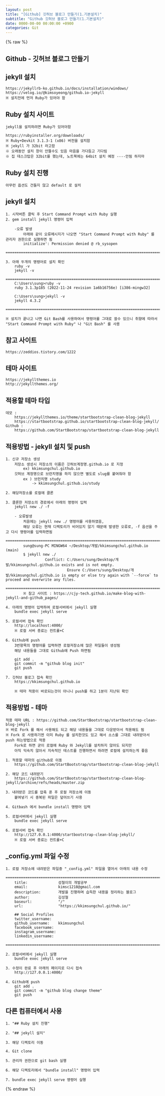 ```yaml
---  
layout: post  
title: "[Github] 깃허브 블로그 만들기(1.기본설치)"  
subtitle: "Github 깃허브 블로그 만들기(1.기본설치)"  
date: 0000-00-00 00:00:00 +0900  
categories: Git  
---  
```

{% raw %}  
## Github - 깃허브 블로그 만들기  
  
## jekyll 설치  
	https://jekyllrb-ko.github.io/docs/installation/windows/  
	https://velog.io/@kimsoyeong/github.io-jekyll  
	※ 설치전에 먼저 Ruby가 있어야 함  
  
## Ruby 설치 사이트  
	jekyll을 설치하려면 Ruby가 있어야함  
  
	https://rubyinstaller.org/downloads/  
	※ Ruby+Devkit 3.1.3-1 (x86) 버전을 설치함  
	※ jekyll 가 32bit 라고함  
	※ 오래동안 설치 창이 안뜰수도 있음 마음을 가다듬고 기다림  
	※ 집 데스크탑은 32bit를 했는데, 노트북에는 64bit 설치 예정 ----안됨 하지마  
  
## Ruby 설치 진행  
	아무런 옵션도 건들지 않고 default 로 설치  
  
## jekyll 설치  
	1. 시작버튼 클릭 후 Start Command Prompt with Ruby 실행  
	2. gem install jekyll 명령어 입력  
  
		-오류 발생  
			아래와 같이 오류메시지가 나오면 "Start Command Prompt with Ruby" 를 관리자 권한으로 실행하면 됨  
			initialize': Permission denied @ rb_sysopen  
			=================================================================================================================  
  
	3. 아래 두개의 명령어로 설치 확인  
		ruby -v  
		jekyll -v  
		======================================================================================================  
		C:\Users\sung>ruby -v  
		ruby 3.1.3p185 (2022-11-24 revision 1a6b16756e) [i386-mingw32]  
  
		C:\Users\sung>jekyll -v  
		jekyll 4.3.2  
		======================================================================================================  
  
	※ 설치가 끝나고 나면 Git Bash를 사용하여서 명령어를 그대로 쓸수 있으니 취향에 따라서  
	"Start Command Prompt with Ruby" 나 "Git Bash" 를 사용  
  
## 참고 사이트  
	https://zeddios.tistory.com/1222  
  
## 테마 사이트  
	https://jekyllthemes.io  
	http://jekyllthemes.org/  
  
## 적용할 테마 타입  
	데모 :  
		https://jekyllthemes.io/theme/startbootstrap-clean-blog-jekyll  
		https://startbootstrap.github.io/startbootstrap-clean-blog-jekyll/  
	Github :  
		https://github.com/StartBootstrap/startbootstrap-clean-blog-jekyll  
  
## 적용방법 - jekyll 설치 및 push  
  
	1. 신규 저장소 생성  
		저장소 생성시 저장소의 이름은 깃허브계정명.github.io 로 지정  
			ex) kkimsungchul.github.io  
		깃허브 계정명으로 브런치명을 하지 않으면 별도로 slug를 붙여줘야 함  
			ex ) 브런치명 study  
				-> kkimsungchul.github.io/study  
  
	2. 해당저장소를 로컬에 클론  
  
	3. 클론한 저장소의 경로에서 아래의 명령어 입력  
		jekyll new ./ -f  
  
		- 오류발생  
			처음에는 jekyll new ./ 명령어를 사용하였음,  
			해당 오류는 현재 디렉토리가 비어있지 않기 때문에 발생한 오류로, -f 옵션을 주고 다시 명령어를 입력하면됨  
			======================================================================================================  
			sung@sung-PC MINGW64 ~/Desktop/개발/kkimsungchul.github.io (main)  
			$ jekyll new ./  
					  Conflict: C:/Users/sung/Desktop/개발/kkimsungchul.github.io exists and is not empty.  
								Ensure C:/Users/sung/Desktop/개발/kkimsungchul.github.io is empty or else try again with `--force` to proceed and overwrite any files.  
			======================================================================================================  
			※ 참고 사이트 : https://cjy-tech.github.io/make-blog-with-jekyll-and-github_pages/  
  
	4. 아래의 명령어 입력하여 로컬서버에서 jekyll 실행  
		bundle exec jekyll serve  
  
	5. 로컬서버 접속 확인  
		http://localhost:4000/  
		※ 로컬 서버 종료는 컨트롤+C  
  
	6. Github에 push  
		3번항목의 명령어를 입력하면 로컬저장소에 많은 파일들이 생성됨  
		해당 내용들을 그대로 Github에 Push 하면됨  
  
		git add .  
		git commit -m "github blog init"  
		git push  
  
	7. 깃허브 블로그 접속 확인  
		https://kkimsungchul.github.io  
  
		※ 테마 적용이 바로되는것이 아니니 push를 하고 1분이 지난뒤 확인  
  
## 적용방법 - 테마  
	적용 테마 URL : https://github.com/StartBootstrap/startbootstrap-clean-blog-jekyll  
	※ 바로 Fork 를 해서 사용해도 되고 해당 내용들을 그대로 다운받아서 적용해도 됨  
	※ Fork 로 사용하기엔 이미 Ruby 를 설치한것도 있고 해서 소스를 그대로 내려받아서 push 하는방법으로 적용  
		Fork로 하면 굳이 로컬에 Ruby 와 Jekyll를 설치하지 않아도 되지만  
		아직 익숙치 않아서 지속적인 테스트를 진행하면서 하려면 로컬에 설치하는게 좋음  
  
	1. 적용할 테마의 github로 이동  
		https://github.com/StartBootstrap/startbootstrap-clean-blog-jekyll  
  
	2. 해당 코드 내려받기  
		https://github.com/StartBootstrap/startbootstrap-clean-blog-jekyll/archive/refs/heads/master.zip  
  
	3. 내려받은 코드를 압축 푼 후 로컬 저장소에 이동  
		붙여넣기 시 중복된 파일은 덮어쓰기 사용  
  
	4. Gitbash 에서 bundle install 명령어 입력  
  
	5. 로컬서버에서 jekyll 실행  
		bundle exec jekyll serve  
  
	6. 로컬서버 접속 확인  
		http://127.0.0.1:4000/startbootstrap-clean-blog-jekyll/  
		※ 로컬 서버 종료는 컨트롤+C  
  
## _config.yml 파일 수정  
  
	1. 로컬 저장소에 내려받은 파일중 "_config.yml" 파일을 열어서 아래의 내용 수정  
		======================================================================================================  
		title:              성철이의 개발공부  
		email:              kimsc1218@gmail.com  
		description:        개발을 진행하며 습득한 내용을 정리하는 블로그  
		author:             김성철  
		baseurl:            "/"  
		url:                "https://kkimsungchul.github.io/"  
  
		## Social Profiles  
		twitter_username:  
		github_username:    kkimsungchul  
		facebook_username:  
		instagram_username:  
		linkedin_username:  
		====================================================================================  
  
	2. 로컬서버에서 jekyll 실행  
		bundle exec jekyll serve  
  
	3. 수정이 완료 후 아래의 페이지로 다시 접속  
		http://127.0.0.1:4000/  
  
	4. Github에 push  
		git add .  
		git commit -m "github blog change theme"  
		git push  
  
## 다른 컴퓨터에서 사용  
  
	1. "## Ruby 설치 진행"  
  
	2. "## jekyll 설치"  
  
	3. 해당 디렉토리 이동  
  
	4. Git clone  
  
	5. 관리자 권한으로 git bash 실행  
  
	6. 해당 디렉토리에서 "bundle install" 명령어 입력  
  
	7. bundle exec jekyll serve 명령어 실행  
{% endraw %}